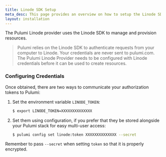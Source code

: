 ```yaml
---
title: Linode SDK Setup
meta_desc: This page provides an overview on how to setup the Linode SDK for Pulumi.
layout: installation
---
```


The Pulumi Linode provider uses the Linode SDK to manage and provision resources.

> Pulumi relies on the Linode SDK to authenticate requests from your computer to Linode. Your credentials are never sent
> to pulumi.com.
The Pulumi Linode Provider needs to be configured with Linode credentials
before it can be used to create resources.

### Configuring Credentials

Once obtained, there are two ways to communicate your authorization tokens to Pulumi:

1. Set the environment variable `LINODE_TOKEN`:

    ```bash
    $ export LINODE_TOKEN=XXXXXXXXXXXXXX
    ```

2. Set them using configuration, if you prefer that they be stored alongside your Pulumi stack for easy multi-user access:

    ```bash
    $ pulumi config set linode:token XXXXXXXXXXXXXX --secret
    ```

Remember to pass `--secret` when setting `token` so that it is properly encrypted.
